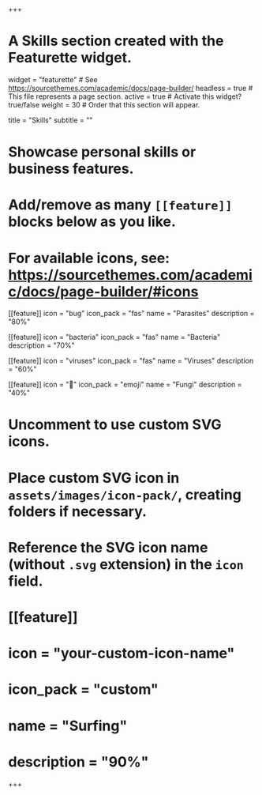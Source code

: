 +++
# A Skills section created with the Featurette widget.
widget = "featurette"  # See https://sourcethemes.com/academic/docs/page-builder/
headless = true  # This file represents a page section.
active = true  # Activate this widget? true/false
weight = 30  # Order that this section will appear.

title = "Skills"
subtitle = ""

# Showcase personal skills or business features.
# 
# Add/remove as many `[[feature]]` blocks below as you like.
# 
# For available icons, see: https://sourcethemes.com/academic/docs/page-builder/#icons

[[feature]]
  icon = "bug"
  icon_pack = "fas"
  name = "Parasites"
  description = "80%"
  
[[feature]]
  icon = "bacteria"
  icon_pack = "fas"
  name = "Bacteria"
  description = "70%"  
  
[[feature]]
  icon = "viruses"
  icon_pack = "fas"
  name = "Viruses"
  description = "60%"
  
 [[feature]]
  icon = ":mushroom:"
  icon_pack = "emoji"
  name = "Fungi"
  description = "40%"  

# Uncomment to use custom SVG icons.
# Place custom SVG icon in `assets/images/icon-pack/`, creating folders if necessary.
# Reference the SVG icon name (without `.svg` extension) in the `icon` field.
# [[feature]]
#  icon = "your-custom-icon-name"
#  icon_pack = "custom"
#  name = "Surfing"
#  description = "90%"

+++
